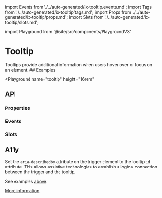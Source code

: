import Events from './../auto-generated/ix-tooltip/events.md';
import Tags from './../auto-generated/ix-tooltip/tags.md';
import Props from './../auto-generated/ix-tooltip/props.md';
import Slots from './../auto-generated/ix-tooltip/slots.md';

import Playground from '@site/src/components/PlaygroundV3'

# Tooltip

<Tags />
<!-- introduction start -->
Tooltips provide additional information when users hover over or focus on an element.
<!-- introduction end -->
## Examples

<Playground
  name="tooltip"
  height="16rem"
  >
</Playground>

## API

### Properties

<Props />

### Events

<Events />

### Slots

<Slots />

## A11y

Set the `aria-describedby` attribute on the trigger element to the tooltip `id` attribute. This allows assistive technologies to establish a logical connection between the trigger and the tooltip. 

See examples [above](#usage). 

[More information](https://www.w3.org/WAI/ARIA/apg/patterns/tooltip/)

